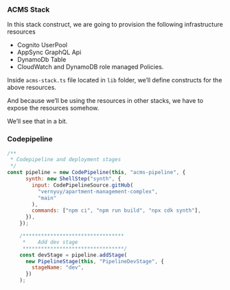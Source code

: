 ### ACMS Stack

In this stack construct, we are going to provision the following infrastructure resources

- Cognito UserPool
- AppSync GraphQL Api
- DynamoDb Table
- CloudWatch and DynamoDB role managed Policies.

Inside `acms-stack.ts` file located in `lib` folder, we’ll define constructs for the above resources.

And because we’ll be using the resources in other stacks, we have to expose the resources somehow. 

We’ll see that in a bit.

### Codepipeline


```jsx
/**
 * Codepipeline and deployment stages
 */
const pipeline = new CodePipeline(this, "acms-pipeline", {
      synth: new ShellStep("synth", {
        input: CodePipelineSource.gitHub(
          "vernyuy/apartment-management-complex",
          "main"
        ),
        commands: ["npm ci", "npm run build", "npx cdk synth"],
      }),
    });

    /*********************************
     *    Add dev stage
     *********************************/
    const devStage = pipeline.addStage(
      new PipelineStage(this, "PipelineDevStage", {
        stageName: "dev",
      })
    );
```